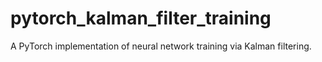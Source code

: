 # pytorch_kalman_filter_training
A PyTorch implementation of neural network training via Kalman filtering.
